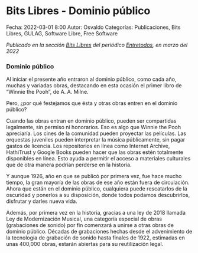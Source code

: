 Bits Libres - Dominio público
==================================

Fecha: 2022-03-01 8:00
Autor: Osvaldo
Categorías: Publicaciones, Bits Libres, GULAG, Software Libre, Free Software

_Publicado en la sección [Bits Libres](http://www.gulag.org.mx/revista/2016-05-10-Bits-Libres.html) del periódico [Entretodos](http://periodicoentretodos.mx/version-impresa/), en marzo del 2022_

<!-- break -->

### Dominio público

Al iniciar el presente año entraron al dominio público, como cada año, muchas y variadas obras, destacando en esta ocasión el primer libro de “Winnie the Pooh”, de A. A. Milne.

Pero, ¿por qué festejamos que ésta y otras obras entren en el dominio público?

Cuando las obras entran en dominio público, pueden ser compartidas legalmente, sin permiso ni honorarios. Eso es algo que Winnie the Pooh apreciaría. Los cines de la comunidad pueden proyectar las películas. Las orquestas juveniles pueden interpretar la música públicamente, sin pagar gastos de licencia. Los repositorios en línea como Internet Archive, HathiTrust y Google Books pueden hacer que las obras estén totalmente disponibles en línea. Esto ayuda a permitir el acceso a materiales culturales que de otra manera podrían perderse en la historia.

Y aunque 1926, año en que se publicó por primera vez, fue hace mucho tiempo, la gran mayoría de las obras de ese año están fuera de circulación. Ahora que están en el dominio público, cualquiera puede rescatarlos de la oscuridad y ponerlos a su disposición, donde todos podamos descubrirlos, disfrutar y darles nueva vida. 

Además, por primera vez en la historia, gracias a una ley de 2018 llamada Ley de Modernización Musical, una categoría especial de obras (grabaciones de sonido) por fin comenzará a unirse a otras obras de dominio público. Décadas de grabaciones hechas desde el advenimiento de la tecnología de grabación de sonido hasta finales de 1922, estimadas en unas 400,000 obras, estarán abiertas para su reutilización legal.
